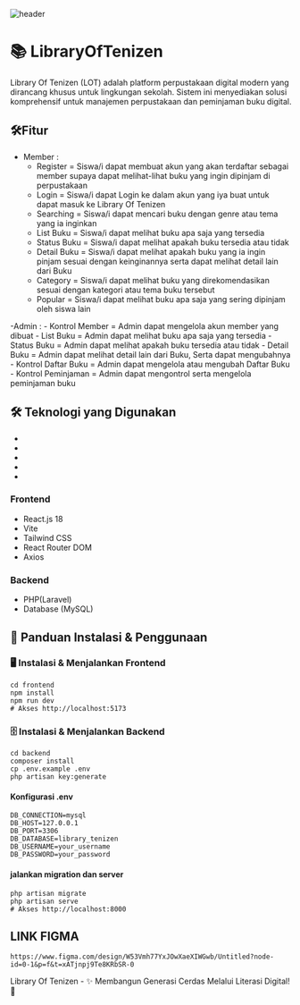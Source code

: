 ![header](https://capsule-render.vercel.app/api?type=waving&height=300&color=6F4E37&text=Library%20Of%20Tenizen&section=header&reversal=false&fontColor=000000&fontSize=66)

# 📚 LibraryOfTenizen
Library Of Tenizen (LOT) adalah platform perpustakaan digital modern yang dirancang khusus untuk lingkungan sekolah. Sistem ini menyediakan solusi komprehensif untuk manajemen perpustakaan dan peminjaman buku digital.

## 🛠️Fitur
- Member :
    - Register = Siswa/i dapat membuat akun yang akan terdaftar sebagai member supaya dapat melihat-lihat buku yang ingin dipinjam di perpustakaan
    - Login = Siswa/i dapat Login ke dalam akun yang iya buat untuk dapat masuk ke Library Of Tenizen
    - Searching = Siswa/i dapat mencari buku dengan genre atau tema yang ia inginkan
    - List Buku = Siswa/i dapat melihat buku apa saja yang tersedia
    - Status Buku = Siswa/i dapat melihat apakah buku tersedia atau tidak
    - Detail Buku = Siswa/i dapat melihat apakah buku yang ia ingin pinjam sesuai dengan keinginannya serta dapat melihat detail lain dari Buku
    - Category = Siswa/i dapat melihat buku yang direkomendasikan sesuai dengan kategori atau tema buku tersebut
    - Popular =  Siswa/i dapat melihat buku apa saja yang sering dipinjam oleh siswa lain

 -Admin :
     - Kontrol Member = Admin dapat mengelola akun member yang dibuat
     - List Buku = Admin dapat melihat buku apa saja yang tersedia 
     - Status Buku = Admin dapat melihat apakah buku tersedia atau tidak
     - Detail Buku = Admin dapat melihat detail lain dari Buku, Serta dapat mengubahnya
     - Kontrol Daftar Buku = Admin dapat mengelola atau mengubah Daftar Buku
     - Kontrol Peminjaman = Admin dapat mengontrol serta mengelola peminjaman buku
     

## 🛠️ Teknologi yang Digunakan
-
-
-
-
-

### Frontend
- React.js 18
- Vite
- Tailwind CSS
- React Router DOM
- Axios

### Backend
- PHP(Laravel)
- Database (MySQL)

## 🚀 Panduan Instalasi & Penggunaan
### 🖥️ Instalasi & Menjalankan Frontend
    cd frontend
    npm install
    npm run dev
    # Akses http://localhost:5173

### 🗄️ Instalasi & Menjalankan Backend
    cd backend
    composer install
    cp .env.example .env
    php artisan key:generate
#### Konfigurasi .env
    DB_CONNECTION=mysql
    DB_HOST=127.0.0.1
    DB_PORT=3306
    DB_DATABASE=library_tenizen
    DB_USERNAME=your_username
    DB_PASSWORD=your_password
#### jalankan migration dan server
    php artisan migrate
    php artisan serve
    # Akses http://localhost:8000

## LINK FIGMA
    https://www.figma.com/design/W53Vmh77YxJOwXaeXIWGwb/Untitled?node-id=0-1&p=f&t=xATjnpj9Te8KRbSR-0

Library Of Tenizen - ✨ Membangun Generasi Cerdas Melalui Literasi Digital! 📖
